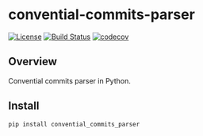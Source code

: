 # convential-commits-parser

[![License](https://img.shields.io/badge/License-Apache%202.0-blue.svg)](https://spdx.org/licenses/Apache-2.0)
[![Build Status](https://travis-ci.org/kuwv/python-convential-commits-parser.svg?branch=master)](https://travis-ci.org/kuwv/python-convential-commits-parser)
[![codecov](https://codecov.io/gh/kuwv/python-convential-commits-parser/branch/master/graph/badge.svg)](https://codecov.io/gh/kuwv/python-convential-commits-parser)

## Overview

Convential commits parser in Python.

## Install

`pip install convential_commits_parser`
